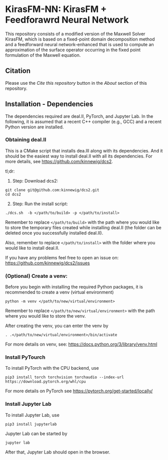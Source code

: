 # KirasFM-NN: KirasFM + Feedforawrd Neural Network

This repository consists of a modified version of the Maxwell Solver KirasFM, which is based on a fixed-point domain decomposition method and a feedforward neural network-enhanced that is used to compute an approximation of the surface operator occurring in the fixed point formulation of the Maxwell equation.

## Citation
Please use the *Cite this repository* button in the *About* section of this repository.

## Installation - Dependencies
The dependencies required are deal.II, PyTorch, and Jupyter Lab. In the following, it is assumed that a recent C++ compiler (e.g., GCC) and a recent Python version are installed.

### Obtaining deal.II 
This is a CMake script that installs dea.lII along with its dependencies. And it should be the easiest way to install deal.II with all its dependencies. For more details, see https://github.com/kinnewig/dcs2.

tl;dr:
1. Step: Download dcs2:
```
git clone git@github.com:kinnewig/dcs2.git
cd dcs2
```
2. Step: Run the install script:
```
./dcs.sh  -b </path/to/build> -p </path/to/install>
```

Remember to replace `</path/to/build>` with the path where you would like to store the temporary files created while installing deal.II (the folder can be deleted once you successfully installed deal.II).

Also, remember to replace `</path/to/install>` with the folder where you would like to install deal.II.

If you have any problems feel free to open an issue on: https://github.com/kinnewig/dcs2/issues

### (Optional) Create a venv:
Before you begin with installing the required Python packages, it is recommended to create a venv (virtual environment)
```
python -m venv </path/to/new/virtual/environment>
```
Remember to replace `</path/to/new/virtual/environment>` with the path where you would like to store the venv.

After creating the venv, you can enter the venv by
```
. .</path/to/new/virtual/environment>/bin/activate
```

For more details on venv, see: https://docs.python.org/3/library/venv.html

### Install PyTourch
To install PyTorch with the CPU backend, use
```
pip3 install torch torchvision torchaudio --index-url https://download.pytorch.org/whl/cpu
```

For more details on PyTorch see https://pytorch.org/get-started/locally/ 

### Install Jupyter Lab 
To install Jupyter Lab, use
```
pip3 install jupyterlab
```

Jupyter Lab can be started by
```
jupyter lab
```
After that, Jupyter Lab should open in the browser.

